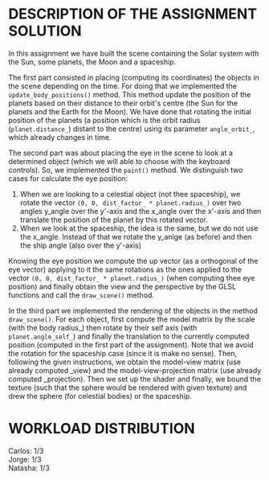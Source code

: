 DESCRIPTION OF THE ASSIGNMENT SOLUTION
==========
In this assignment we have built the scene containing the Solar system with the Sun, some planets, the Moon and a spaceship.

The first part consisted in placing (computing its coordinates) the objects in the scene depending on the time. For doing that we implemented the `update_body_positions()` method. This method update the position of the planets based on their distance to their orbit's centre (the Sun for the planets and the Earth for the Moon). We have done that rotating the initial position of the planets (a position which is the orbit radius (`planet.distance_`) distant to the centre) using its parameter `angle_orbit_`, which already changes in time.

The second part was about placing the eye in the scene to look at a determined object (which we will able to choose with the keyboard controls). So, we implemented the `paint()` method. We distinguish two cases for calculate the eye position:

1. When we are looking to a celestial object (not thee spaceship), we rotate the vector `(0, 0, dist_factor_ * planet.radius_)` over two angles y_angle over the y'-axis and the x_angle over the x'-axis and then translate the position of the planet by this rotated vector.
2. When we look at the spaceship, the idea is the same, but we do not use the x_angle. Instead of that we rotate the y_anlge (as before) and then the ship angle (also over the y'-axis)

Knowing the eye position we compute the up vector (as a orthogonal of the eye vector) applying to it the same rotations as the ones applied to the vector `(0, 0, dist_factor_ * planet.radius_)` (when computing thee eye position) and finally obtain the view and the perspective by the GLSL functions and call the `draw_scene()` method.

In the third part we implemented the rendering of the objects in the method `draw_scene()`. For each object, first compute the model matrix by the scale (with the body radius_) then rotate by their self axis (with `planet.angle_self_`) and finally the translation to the currently computed position (computed in the first part of the assignment). Note that we avoid the rotation for the spaceship case (since it is make no sense). Then, following the given instructions, we obtain the model-view matrix (use already computed \_view) and the model-view-projection matrix (use already computed \_projection). Then we set up the shader and finally, we bound the texture (such that the sphere would be rendered with given  texture) and drew the sphere (for celestial bodies) or the spaceship.


WORKLOAD DISTRIBUTION
==================================
Carlos: 1/3  
Jorge: 1/3  
Natasha: 1/3
